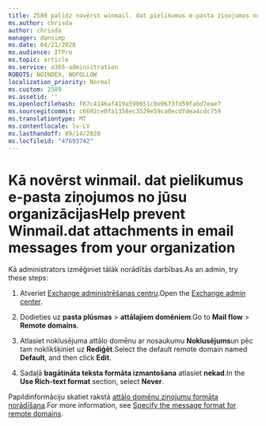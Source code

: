 ```yaml
---
title: 2589 palīdz novērst winmail. dat pielikumus e-pasta ziņojumos no jūsu organizācijas
ms.author: chrisda
author: chrisda
manager: dansimp
ms.date: 04/21/2020
ms.audience: ITPro
ms.topic: article
ms.service: o365-administration
ROBOTS: NOINDEX, NOFOLLOW
localization_priority: Normal
ms.custom: 2589
ms.assetid: ''
ms.openlocfilehash: f67c4146af419a590651c8e0673fd59fabd7eae7
ms.sourcegitcommit: c6692ce0fa1358ec3529e59ca0ecdfdea4cdc759
ms.translationtype: MT
ms.contentlocale: lv-LV
ms.lasthandoff: 09/14/2020
ms.locfileid: "47693742"
---
```

# <a name="help-prevent-winmaildat-attachments-in-email-messages-from-your-organization"></a><span data-ttu-id="075d0-102">Kā novērst winmail. dat pielikumus e-pasta ziņojumos no jūsu organizācijas</span><span class="sxs-lookup"><span data-stu-id="075d0-102">Help prevent Winmail.dat attachments in email messages from your organization</span></span>

<span data-ttu-id="075d0-103">Kā administrators izmēģiniet tālāk norādītās darbības.</span><span class="sxs-lookup"><span data-stu-id="075d0-103">As an admin, try these steps:</span></span>

1. <span data-ttu-id="075d0-104">Atveriet [Exchange administrēšanas centru](https://outlook.office365.com/ecp/).</span><span class="sxs-lookup"><span data-stu-id="075d0-104">Open the [Exchange admin center](https://outlook.office365.com/ecp/).</span></span>

2. <span data-ttu-id="075d0-105">Dodieties uz **pasta plūsmas**  >  **attālajiem domēniem**.</span><span class="sxs-lookup"><span data-stu-id="075d0-105">Go to **Mail flow** > **Remote domains**.</span></span>

3. <span data-ttu-id="075d0-106">Atlasiet noklusējuma attālo domēnu ar nosaukumu **Noklusējums**un pēc tam noklikšķiniet uz **Rediģēt**.</span><span class="sxs-lookup"><span data-stu-id="075d0-106">Select the default remote domain named **Default**, and then click **Edit**.</span></span>

4. <span data-ttu-id="075d0-107">Sadaļā **bagātināta teksta formāta izmantošana** atlasiet **nekad**.</span><span class="sxs-lookup"><span data-stu-id="075d0-107">In the **Use Rich-text format** section, select **Never**.</span></span>

<span data-ttu-id="075d0-108">Papildinformāciju skatiet rakstā [attālo domēnu ziņojumu formāta norādīšana](https://docs.microsoft.com/Exchange/mail-flow-best-practices/remote-domains/remote-domains#specifying-message-format).</span><span class="sxs-lookup"><span data-stu-id="075d0-108">For more information, see [Specify the message format for remote domains](https://docs.microsoft.com/Exchange/mail-flow-best-practices/remote-domains/remote-domains#specifying-message-format).</span></span>
